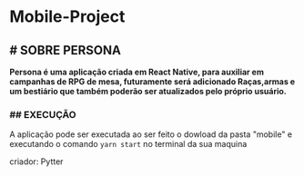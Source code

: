 # Mobile-Project

## # **SOBRE PERSONA**

**Persona é uma aplicação criada em React Native, para auxiliar em campanhas de RPG de mesa, futuramente será adicionado Raças,armas e um bestiário que também poderão ser atualizados pelo próprio usuário.**

### ## **EXECUÇÃO**

A aplicação pode ser executada ao ser feito o dowload da pasta "mobile" e executando o comando `yarn start` no terminal da sua maquina

criador: Pytter
